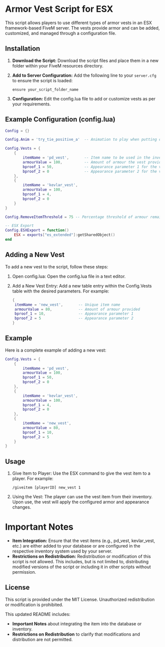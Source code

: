 # Armor Vest Script for ESX

This script allows players to use different types of armor vests in an ESX framework-based FiveM server. The vests provide armor and can be added, customized, and managed through a configuration file.

## Installation

1. **Download the Script:**
   Download the script files and place them in a new folder within your FiveM resources directory.

2. **Add to Server Configuration:**
   Add the following line to your `server.cfg` to ensure the script is loaded:
   ```plaintext
   ensure your_script_folder_name
   ```

2. **Configuration:**
   Edit the config.lua file to add or customize vests as per your requirements.

## Example Configuration (config.lua)

```lua
Config = {}

Config.Anim = 'try_tie_positive_a'  -- Animation to play when putting on the vest

Config.Vests = {
    {
        itemName = 'pd_vest',       -- Item name to be used in the inventory
        armourValue = 100,          -- Amount of armour the vest provides
        bproof_1 = 50,              -- Appearance parameter 1 for the vest
        bproof_2 = 0                -- Appearance parameter 2 for the vest
    },
    {
        itemName = 'kevlar_vest',
        armourValue = 100,
        bproof_1 = 4,
        bproof_2 = 0
    }
}

Config.RemoveItemThreshold = 75 -- Percentage threshold of armour remaining to remove the item from inventory

-- ESX Export
Config.ESXExport = function()
    ESX = exports["es_extended"]:getSharedObject()
end
```

## Adding a New Vest
To add a new vest to the script, follow these steps:

1. Open config.lua:
   Open the config.lua file in a text editor.

2. Add a New Vest Entry:
   Add a new table entry within the Config.Vests table with the desired parameters. For example:
   ```lua
   {
    itemName = 'new_vest',       -- Unique item name
    armourValue = 80,            -- Amount of armour provided
    bproof_1 = 10,               -- Appearance parameter 1
    bproof_2 = 5                 -- Appearance parameter 2
   }
    ```

## Example
Here is a complete example of adding a new vest:

```lua
Config.Vests = {
    {
        itemName = 'pd_vest',
        armourValue = 100,
        bproof_1 = 50,
        bproof_2 = 0
    },
    {
        itemName = 'kevlar_vest',
        armourValue = 100,
        bproof_1 = 4,
        bproof_2 = 0
    },
    {
        itemName = 'new_vest',
        armourValue = 80,
        bproof_1 = 10,
        bproof_2 = 5
    }
}
```

## Usage
1. Give Item to Player:
   Use the ESX command to give the vest item to a player. For example:
   ```plaintext
   /giveitem [playerID] new_vest 1
   ```
2. Using the Vest:
  The player can use the vest item from their inventory. Upon use, the vest will apply the configured armor and appearance changes.

# Important Notes
- **Item Integration:** Ensure that the vest items (e.g., pd_vest, kevlar_vest, etc.) are either added to your database or are configured in the respective inventory system used by your server.
- **Restrictions on Redistribution:** Redistribution or modification of this script is not allowed. This includes, but is not limited to, distributing modified versions of the script or including it in other scripts without permission.

## License
This script is provided under the MIT License. Unauthorized redistribution or modification is prohibited.

This updated README includes:
- **Important Notes** about integrating the item into the database or inventory.
- **Restrictions on Redistribution** to clarify that modifications and distribution are not permitted.
